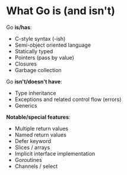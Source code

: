 # What Go is (and isn't)

Go **is/has**:
* C-style syntax (-ish)
* Semi-object oriented language
* Statically typed
* Pointers (pass by value)
* Closures
* Garbage collection

Go **isn't/doesn't have**:
* Type inheritance
* Exceptions and related control flow (errors)
* Generics

**Notable/special features**:
* Multiple return values
* Named return values
* Defer keyword
* Slices / arrays
* Implicit interface implementation
* Goroutines
* Channels / select